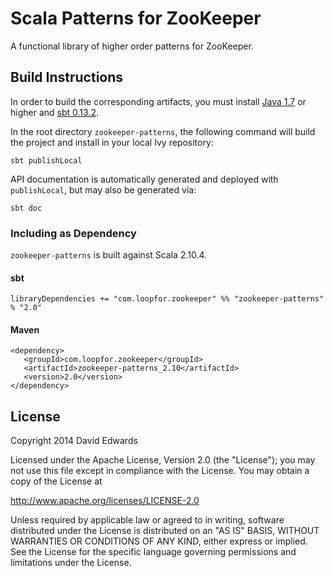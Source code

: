 # Scala Patterns for ZooKeeper
A functional library of higher order patterns for ZooKeeper.

## Build Instructions
In order to build the corresponding artifacts, you must install [Java 1.7](http://www.java.com/en/download/) or
higher and [sbt 0.13.2](http://www.scala-sbt.org/0.13.2/docs/Getting-Started/Setup.html).

In the root directory `zookeeper-patterns`, the following command will build the project and install in your local Ivy
repository:
```
sbt publishLocal
```

API documentation is automatically generated and deployed with `publishLocal`, but may also be generated via:
```
sbt doc
```

### Including as Dependency
`zookeeper-patterns` is built against Scala 2.10.4.

#### sbt
```
libraryDependencies += "com.loopfor.zookeeper" %% "zookeeper-patterns" % "2.0"
```

#### Maven
```
<dependency>
   <groupId>com.loopfor.zookeeper</groupId>
   <artifactId>zookeeper-patterns_2.10</artifactId>
   <version>2.0</version>
</dependency>
```

## License
Copyright 2014 David Edwards

Licensed under the Apache License, Version 2.0 (the "License");
you may not use this file except in compliance with the License.
You may obtain a copy of the License at

http://www.apache.org/licenses/LICENSE-2.0

Unless required by applicable law or agreed to in writing, software
distributed under the License is distributed on an "AS IS" BASIS,
WITHOUT WARRANTIES OR CONDITIONS OF ANY KIND, either express or implied.
See the License for the specific language governing permissions and
limitations under the License.
